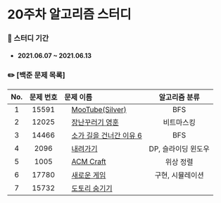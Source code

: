 # 20주차 알고리즘 스터디

### 📖 스터디 기간
- #### 2021.06.07 ~ 2021.06.13


### ✏️ [백준 문제 목록]
|No.|문제 번호|문제 이름|알고리즘 분류|
|:---:|:---:|:---|:---:| 
|1|15591|<img src="https://d2gd6pc034wcta.cloudfront.net/tier/11.svg" width="12"> [MooTube(Silver)](https://www.acmicpc.net/problem/15591)|BFS| 
|2|12025|<img src="https://d2gd6pc034wcta.cloudfront.net/tier/11.svg" width="12"> [장난꾸러기 영훈](https://www.acmicpc.net/problem/12025)|비트마스킹| 
|3|14466|<img src="https://d2gd6pc034wcta.cloudfront.net/tier/12.svg" width="12"> [소가 길을 건너간 이유 6](https://www.acmicpc.net/problem/14466)|BFS|
|4|2096|<img src="https://d2gd6pc034wcta.cloudfront.net/tier/12.svg" width="12"> [내려가기](https://www.acmicpc.net/problem/2096)|DP, 슬라이딩 윈도우|
|5|1005|<img src="https://d2gd6pc034wcta.cloudfront.net/tier/13.svg" width="12"> [ACM Craft](https://www.acmicpc.net/problem/1005)|위상 정렬|
|6|17780|<img src="https://d2gd6pc034wcta.cloudfront.net/tier/14.svg" width="12"> [새로운 게임](https://www.acmicpc.net/problem/17780)|구현, 시뮬레이션|
|7|15732|<img src="https://d2gd6pc034wcta.cloudfront.net/tier/14.svg" width="12"> [도토리 숨기기](https://www.acmicpc.net/problem/15732)||
